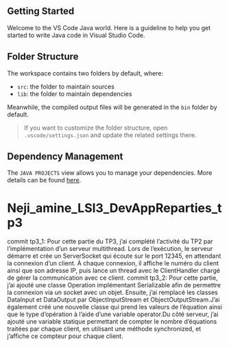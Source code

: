 ## Getting Started

Welcome to the VS Code Java world. Here is a guideline to help you get started to write Java code in Visual Studio Code.

## Folder Structure

The workspace contains two folders by default, where:

- `src`: the folder to maintain sources
- `lib`: the folder to maintain dependencies

Meanwhile, the compiled output files will be generated in the `bin` folder by default.

> If you want to customize the folder structure, open `.vscode/settings.json` and update the related settings there.

## Dependency Management

The `JAVA PROJECTS` view allows you to manage your dependencies. More details can be found [here](https://github.com/microsoft/vscode-java-dependency#manage-dependencies).
# Neji_amine_LSI3_DevAppReparties_tp3
commit tp3_1:
Pour cette partie du TP3, j’ai complété l’activité du TP2 par l’implémentation d’un serveur multithread.
Lors de l’exécution, le serveur démarre et crée un ServerSocket qui écoute sur le port 12345, en attendant la connexion d’un client. À chaque connexion, il affiche le numéro du client ainsi que son adresse IP, puis lance un thread avec le ClientHandler chargé de gérer la communication avec ce client.
commit tp3_2:
Pour cette partie, j’ai ajouté une classe Operation implémentant Serializable afin de permettre la connexion via un socket avec un objet. Ensuite, j’ai remplacé les classes DataInput et DataOutput par ObjectInputStream et ObjectOutputStream.J’ai également créé une nouvelle classe qui prend les valeurs de l’équation ainsi que le type d’opération à l’aide d’une variable operator.Du côté serveur, j’ai ajouté une variable statique permettant de compter le nombre d’équations traitées par chaque client, en utilisant une méthode synchronized, et j’affiche ce compteur pour chaque client.